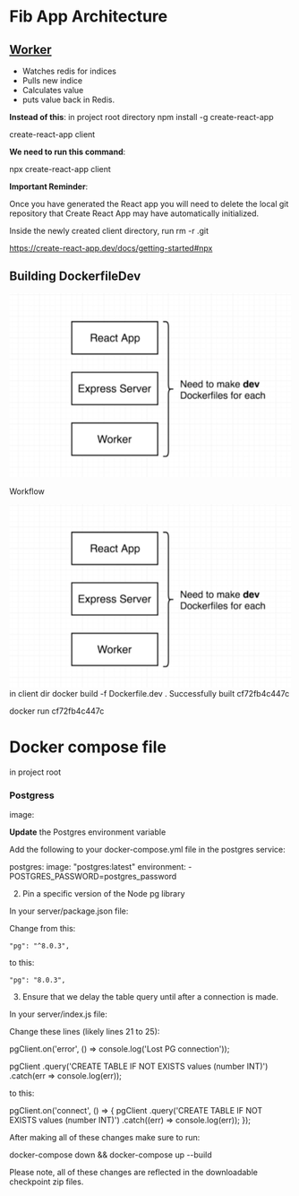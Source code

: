 # Fib App Architecture

## [Worker ](Worker.md)

- Watches redis for indices
- Pulls new indice
- Calculates value
- puts value back in Redis. 


**Instead of this**:
in project root directory
npm install -g create-react-app

create-react-app client

**We need to run this command**:

npx create-react-app client

**Important Reminder**:

Once you have generated the React app you will need to delete the local git repository that Create React App may have automatically initialized.

Inside the newly created client directory, run rm -r .git

https://create-react-app.dev/docs/getting-started#npx

## Building DockerfileDev

![Dev](DEVversion.png)

Workflow

![Workflow](Workflow.png)
in client dir
docker build -f Dockerfile.dev .
Successfully built cf72fb4c447c

docker run cf72fb4c447c

# Docker compose file

in project root


### Postgress
image: 

**Update** the Postgres environment variable

Add the following to your docker-compose.yml file in the postgres service:

  postgres:
    image: "postgres:latest"
    environment:
      - POSTGRES_PASSWORD=postgres_password
 
2. Pin a specific version of the Node pg library

In your server/package.json file:

Change from this:

    "pg": "^8.0.3",

to this:

    "pg": "8.0.3",

3. Ensure that we delay the table query until after a connection is made.

In your server/index.js file:

Change these lines (likely lines 21 to 25):

pgClient.on('error', () => console.log('Lost PG connection'));
 
pgClient
  .query('CREATE TABLE IF NOT EXISTS values (number INT)')
  .catch(err => console.log(err));
 
to this:

pgClient.on('connect', () => {
  pgClient
    .query('CREATE TABLE IF NOT EXISTS values (number INT)')
    .catch((err) => console.log(err));
});
 
After making all of these changes make sure to run:

docker-compose down  && docker-compose up --build

Please note, all of these changes are reflected in the downloadable checkpoint zip files.